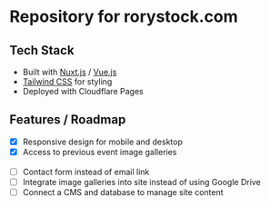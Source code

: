 # Repository for rorystock.com

## Tech Stack

- Built with [Nuxt.js](https://nuxtjs.org) / [Vue.js](https://vuejs.org)
- [Tailwind CSS](https://tailwindcss.com) for styling
- Deployed with Cloudflare Pages

## Features / Roadmap

- [x] Responsive design for mobile and desktop
- [x] Access to previous event image galleries 
<br><br>
- [ ] Contact form instead of email link
- [ ] Integrate image galleries into site instead of using Google Drive
- [ ] Connect a CMS and database to manage site content
